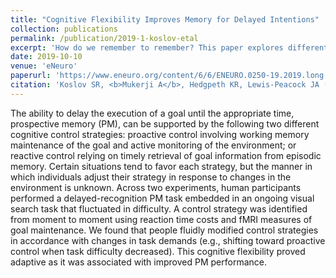 ```yaml
---
title: "Cognitive Flexibility Improves Memory for Delayed Intentions"
collection: publications
permalink: /publication/2019-1-koslov-etal
excerpt: 'How do we remember to remember? This paper explores different strategies.'
date: 2019-10-10
venue: 'eNeuro'
paperurl: 'https://www.eneuro.org/content/6/6/ENEURO.0250-19.2019.long'
citation: 'Koslov SR, <b>Mukerji A</b>, Hedgpeth KR, Lewis-Peacock JA (2019). Cognitive Flexibility Improves Memory for Delayed Intentions. eNeuro 6(6). doi: https://doi.org/10.1523/ENEURO.0250-19.2019'
---
```

The ability to delay the execution of a goal until the appropriate time, prospective memory (PM), can be supported by the following two different cognitive control strategies: proactive control involving working memory maintenance of the goal and active monitoring of the environment; or reactive control relying on timely retrieval of goal information from episodic memory. Certain situations tend to favor each strategy, but the manner in which individuals adjust their strategy in response to changes in the environment is unknown. Across two experiments, human participants performed a delayed-recognition PM task embedded in an ongoing visual search task that fluctuated in difficulty. A control strategy was identified from moment to moment using reaction time costs and fMRI measures of goal maintenance. We found that people fluidly modified control strategies in accordance with changes in task demands (e.g., shifting toward proactive control when task difficulty decreased). This cognitive flexibility proved adaptive as it was associated with improved PM performance.

